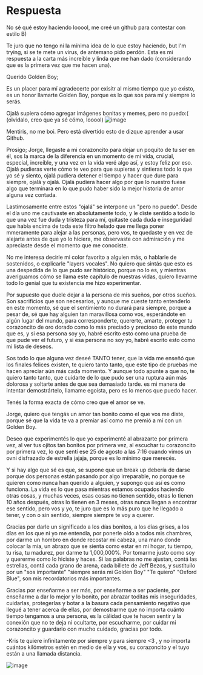 # Respuesta
No sé qué estoy haciendo looool, me creé un github para contestar con estilo B)

Te juro que no tengo ni la mínima idea de lo que estoy haciendo, but I'm trying, si se te mete un virus, de antemano pido perdón.
Esta es mi respuesta a la carta más increíble y linda que me han dado (considerando que es la primera vez que me hacen una).

Querido Golden Boy;


Es un placer para mí agradecerte por exisitr al mismo tiempo que yo existo, es un honor llamarte Golden Boy, porque es lo que sos para mí y siempre lo serás.

Ojalá supiera cómo agregar imágenes bonitas y memes, pero no puedo:( (olvidalo, creo que ya sé cómo, looool)
![image](https://user-images.githubusercontent.com/90734648/133353392-b88a18e9-87be-4f7c-8339-c1d64d670bc9.png)

Mentiris, no me boi. Pero está divertido esto de dizque aprender a usar Github.


Prosigo; Jorge, llegaste a mi corazoncito para dejar un poquito de tu ser en él, sos la marca de la diferencia en un momento de mi vida, crucial, especial, increíble, y una vez en la vida veré algo así, y estoy feliz por eso. Ojalá pudieras verte cómo te veo para que supieras y sintieras todo lo que yo sé y siento, ojalá pudiera detener el tiempo y hacer que dure para siempre, ojalá y ojalá. Ojalá pudiera hacer algo por que lo nuestro fuese algo que terminara en lo que pudo haber sido la mejor historia de amor alguna vez contada.


Lastimosamente entre estos "ojalá" se interpone un "pero no puedo". Desde el día uno me cautivaste en absolutamente todo, y le diste sentido a todo lo que una vez fue duda y tristeza para mí, quitaste cada duda e inseguridad que había encima de toda este filtro helado que me llega poner mmeramente para alejar a las personas, pero vos, te quedaste y en vez de alejarte antes de que yo lo hiciera, me observaste con admiración y me apreciaste desde el momento que me conociste.


No me interesa decirle mi color favorito a alguien más, o hablarle de sostenidos, o explicarle "layers vocales". No quiero que sintás que esto es una despedida de lo que pudo ser histórico, porque no lo es, y mientras averiguamos cómo se llama este capítulo de nuestras vidas, quiero llevarme todo lo genial que tu existencia me hizo experimentar.

Por supuesto que duele dejar a la persona de mis sueños, por otros sueños. Son sacrificios que son necesarios, y aunque me cueste tanto entenderlo en este momento, sé que el sentimiento no durará para siempre, porque a pesar de, sé que hay alguien tan maravillosa como vos, esperándote en algún lugar del mundo, para corresponderte, quererte, amarte, proteger tu corazoncito de oro dorado como lo más preciado y precioso de este mundo que es, y si esa persona soy yo, habré escrito esto como una prueba de que pude ver el futuro, y si esa persona no soy yo, habré escrito esto como mi lista de deseos.


Sos todo lo que alguna vez deseé TANTO tener, que la vida me enseñó que los finales felices existen, te quiero tanto tanto, que este tipo de pruebas me hacen apreciar aún más cada momento. Y aunque todo apunte a que no, te quiero tanto tanto, que cuidarte de lo que pudo ser una ruptura aún más dolorosa y soltarte antes de que sea demasiado tarde. es mi manera de intentar demostrártelo, llamame egoísta, pero es lo menos que puedo hacer.

Tenés la forma exacta de cómo creo que el amor se ve. 


Jorge, quiero que tengás un amor tan bonito como el que vos me diste, porque sé que la vida te va a premiar así como me premió a mí con un Golden Boy. 

Deseo que experimentés lo que yo experimenté al abrazarte por primera vez, al ver tus ojitos tan bonitos por primera vez, al escuchar tu corazoncito por primera vez, lo que sentí ese 25 de agosto a las 7:16 cuando vimos un ovni disfrazado de estrella jajaja, porque es lo mínimo que merecés. 

Y si hay algo que sé es que, se supone que un break up debería de darse porque dos personas están pasando por algo irreparable, no porque se quieren como nunca han querido a alguien, y supongo que así es como funciona. La vida es lo que pasa mientras estamos ocupados haciendo otras cosas, y muchas veces, esas cosas no tienen sentido, otras lo tienen 10 años después, otras lo tienen en 3 meses, otras nunca llegan a encontrar ese sentido, pero vos y yo, te juro que es lo más puro que he llegado a tener, y con o sin sentido, siempre siempre te voy a querer.


 Gracias por darle un significado a los días bonitos, a los días grises, a los días en los que ni yo me entendía, por ponerle oído a todos mis chambres, por darme un hombro en donde recostar mi cabeza, una mano donde colocar la mía, un abrazo que se sienta como estar en mi hogar, tu tiempo, tu risa, tu madurez, por darme tu 1,000,000%. Por tomarme justo como soy y quererme como lo hiciste y haces. Si las palabras no me ajustan, contá las estrellas, contá cada grano de arena, cada billete de Jeff Bezos, y sustituilo por un "sos importante" "siempre serás mi Golden Boy" "Te quiero" "Oxford Blue", son mis recordatorios más importantes.
 
 
  Gracias por enseñarme a ser más, por enseñarme a ser paciente, por enseñarme a dar lo mejor y lo bonito, por abrazar toditas mis inseguridades, cuidarlas, protegerlas y botar a la basura cada pensamiento negativo que llegué a tener acerca de ellas, por demostrarme que no importa cuánto tiempo tengamos a una persona, es la cálidad que te hacen sentir y la conexión que no te deja ni ocultarte, por escucharme, por cuidar mi corazoncito y guardarlo con mucho cuidado, gracias por todo. 
  
  
  -Kris te quiere infinitamente por siempre y para siempre <3 , y no importa cuántos kilómetros estén en medio de ella y vos, su corazoncito y el tuyo están a una llamada distancia.
  
  ![image](https://user-images.githubusercontent.com/90734648/133362746-3bff38d7-4023-43b6-8ef4-574984671d34.png)
